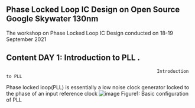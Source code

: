 Phase Locked Loop IC Design on Open Source Google Skywater 130nm
-----------------------------------------------------------------------------------------
The workshop on Phase Locked Loop IC Design conducted on 18-19 September 2021


Content
DAY 1:
 Introduction to PLL
.
  -----------------------------------------------------------------------------------------
  
                                                             Introduction to PLL
Phase locked loop(PLL) is essentially a low noise clock generator locked to the phase of an input reference clock
                                ![image](https://user-images.githubusercontent.com/90973886/133926464-7ffad224-cc8e-4565-9c7b-05a3b2745580.png)
                                Figure1: Basic configuration of PLL
                                                             
